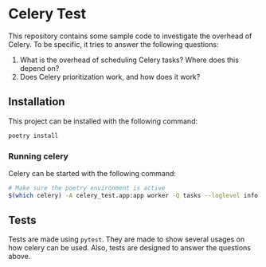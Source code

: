 # Celery Test
This repository contains some sample code to investigate the overhead of Celery.
To be specific, it tries to answer the following questions:
1. What is the overhead of scheduling Celery tasks? Where does this depend on?
2. Does Celery prioritization work, and how does it work?

## Installation
This project can be installed with the following command:
```bash
poetry install
```

### Running celery
Celery can be started with the following command:
```bash
# Make sure the poetry environment is active
$(which celery) -A celery_test.app:app worker -Q tasks --loglevel info
```

## Tests
Tests are made using `pytest`.
They are made to show several usages on how celery can be used. 
Also, tests are designed to answer the questions above.